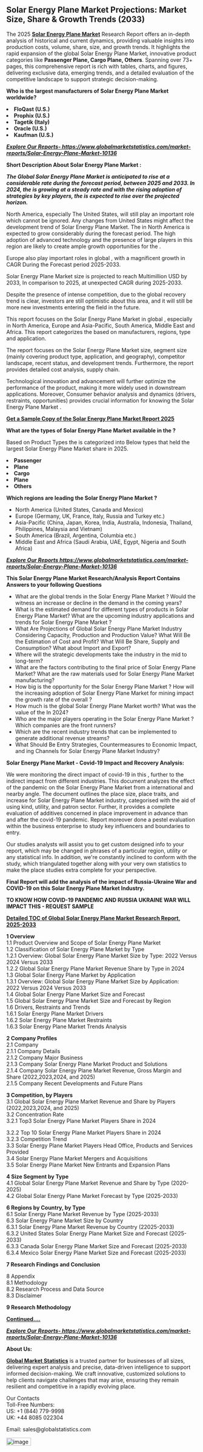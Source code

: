 <h2><strong>Solar Energy Plane Market Projections: Market Size, Share & Growth Trends (2033)</strong></h2><p>The 2025 <strong><a href="https://www.globalmarketstatistics.com/market-reports/Solar-Energy-Plane-Market-10136">Solar Energy Plane Market</a></strong> Research Report offers an in-depth analysis of historical and current dynamics, providing valuable insights into production costs, volume, share, size, and growth trends. It highlights the rapid expansion of the global Solar Energy Plane Market, innovative product categories like <strong>Passenger Plane, Cargo Plane, Others</strong>. Spanning over 73+ pages, this comprehensive report is rich with tables, charts, and figures, delivering exclusive data, emerging trends, and a detailed evaluation of the competitive landscape to support strategic decision-making.</p><p><strong>Who is the largest manufacturers of Solar Energy Plane Market worldwide?</strong></p><p><strong><li>FloQast (U.S.)<li>Prophix (U.S.)<li>Tagetik (Italy)<li>Oracle (U.S.)<li>Kaufman (U.S.)</strong></p><p><strong><em><a href="https://www.globalmarketstatistics.com/market-reports/Solar-Energy-Plane-Market-10136">Explore Our Reports-&nbsp;https://www.globalmarketstatistics.com/market-reports/Solar-Energy-Plane-Market-10136</a></em></strong></p><p><strong>Short Description About Solar Energy Plane Market :</strong></p><p><strong><em>The Global Solar Energy Plane Market is anticipated to rise at a considerable rate during the forecast period, between 2025 and 2033. In 2024, the is growing at a steady rate and with the rising adoption of strategies by key players, the is expected to rise over the projected horizon.</em></strong></p><p>North America, especially The United States, will still play an important role which cannot be ignored. Any changes from United States might affect the development trend of Solar Energy Plane Market. The in North America is expected to grow considerably during the forecast period. The high adoption of advanced technology and the presence of large players in this region are likely to create ample growth opportunities for the .</p><p>Europe also play important roles in global , with a magnificent growth in CAGR During the Forecast period 2025-2033.</p><p>Solar Energy Plane Market size is projected to reach Multimillion USD by 2033, In comparison to 2025, at unexpected CAGR during 2025-2033.</p><p>Despite the presence of intense competition, due to the global recovery trend is clear, investors are still optimistic about this area, and it will still be more new investments entering the field in the future.</p><p>This report focuses on the Solar Energy Plane Market in global , especially in North America, Europe and Asia-Pacific, South America, Middle East and Africa. This report categorizes the based on manufacturers, regions, type and application.</p><p>The report focuses on the Solar Energy Plane Market size, segment size (mainly covering product type, application, and geography), competitor landscape, recent status, and development trends. Furthermore, the report provides detailed cost analysis, supply chain.</p><p>Technological innovation and advancement will further optimize the performance of the product, making it more widely used in downstream applications. Moreover, Consumer behavior analysis and dynamics (drivers, restraints, opportunities) provides crucial information for knowing the Solar Energy Plane Market .</p><p><strong><a href="https://www.globalmarketstatistics.com/market-reports/Solar-Energy-Plane-Market-10136">Get a Sample Copy of the Solar Energy Plane Market Report 2025</a></strong></p><p><strong>What are the types of Solar Energy Plane Market available in the ?</strong></p><p>Based on Product Types the is categorized into Below types that held the largest Solar Energy Plane Market share in 2025.</p><p><strong><li>Passenger<li>Plane<li>Cargo<li>Plane<li>Others</strong></p><p><strong>Which regions are leading the Solar Energy Plane Market ?</strong></p><ul><li>North America (United States, Canada and Mexico)</li><li>Europe (Germany, UK, France, Italy, Russia and Turkey etc.)</li><li>Asia-Pacific (China, Japan, Korea, India, Australia, Indonesia, Thailand, Philippines, Malaysia and Vietnam)</li><li>South America (Brazil, Argentina, Columbia etc.)</li><li>Middle East and Africa (Saudi Arabia, UAE, Egypt, Nigeria and South Africa)</li></ul><p><strong><em><a href="https://www.globalmarketstatistics.com/market-reports/Solar-Energy-Plane-Market-10136">Explore Our Reports https://www.globalmarketstatistics.com/market-reports/Solar-Energy-Plane-Market-10136</a></em></strong></p><p><strong>This Solar Energy Plane Market Research/Analysis Report Contains Answers to your following Questions</strong></p><ul><li>What are the global trends in the Solar Energy Plane Market ? Would the witness an increase or decline in the demand in the coming years?</li><li>What is the estimated demand for different types of products in Solar Energy Plane Market? What are the upcoming industry applications and trends for Solar Energy Plane Market ?</li><li>What Are Projections of Global Solar Energy Plane Market Industry Considering Capacity, Production and Production Value? What Will Be the Estimation of Cost and Profit? What Will Be Share, Supply and Consumption? What about Import and Export?</li><li>Where will the strategic developments take the industry in the mid to long-term?</li><li>What are the factors contributing to the final price of Solar Energy Plane Market? What are the raw materials used for Solar Energy Plane Market manufacturing?</li><li>How big is the opportunity for the Solar Energy Plane Market ? How will the increasing adoption of Solar Energy Plane Market for mining impact the growth rate of the overall ?</li><li>How much is the global Solar Energy Plane Market worth? What was the value of the In 2024?</li><li>Who are the major players operating in the Solar Energy Plane Market ? Which companies are the front runners?</li><li>Which are the recent industry trends that can be implemented to generate additional revenue streams?</li><li>What Should Be Entry Strategies, Countermeasures to Economic Impact, and ing Channels for Solar Energy Plane Market Industry?</li></ul><p><strong>Solar Energy Plane Market - Covid-19 Impact and Recovery Analysis:</strong></p><p>We were monitoring the direct impact of covid-19 in this , further to the indirect impact from different industries. This document analyzes the effect of the pandemic on the Solar Energy Plane Market from a international and nearby angle. The document outlines the place size, place traits, and increase for Solar Energy Plane Market industry, categorised with the aid of using kind, utility, and patron sector. Further, it provides a complete evaluation of additives concerned in place improvement in advance than and after the covid-19 pandemic. Report moreover done a pestel evaluation within the business enterprise to study key influencers and boundaries to entry.</p><p>Our studies analysts will assist you to get custom designed info to your report, which may be changed in phrases of a particular region, utility or any statistical info. In addition, we're constantly inclined to conform with the study, which triangulated together along with your very own statistics to make the place studies extra complete for your perspective.</p><p><strong>Final Report will add the analysis of the impact of Russia-Ukraine War and COVID-19 on this Solar Energy Plane Market Industry.</strong></p><p><strong>TO KNOW HOW COVID-19 PANDEMIC AND RUSSIA UKRAINE WAR WILL IMPACT THIS - REQUEST SAMPLE</strong></p><p><strong><a href="https://www.globalmarketstatistics.com/market-reports/Solar-Energy-Plane-Market-10136">Detailed TOC of Global Solar Energy Plane Market Research Report, 2025-2033</a></strong></p><p><strong>1 Overview</strong><br /> 1.1 Product Overview and Scope of Solar Energy Plane Market<br /> 1.2 Classification of Solar Energy Plane Market by Type<br /> 1.2.1 Overview: Global Solar Energy Plane Market Size by Type: 2022 Versus 2024 Versus 2033<br /> 1.2.2 Global Solar Energy Plane Market Revenue Share by Type in 2024<br /> 1.3 Global Solar Energy Plane Market by Application<br /> 1.3.1 Overview: Global Solar Energy Plane Market Size by Application: 2022&nbsp;Versus 2024 Versus 2033<br /> 1.4 Global Solar Energy Plane Market Size and Forecast<br /> 1.5 Global Solar Energy Plane Market Size and Forecast by Region<br /> 1.6 Drivers, Restraints and Trends<br /> 1.6.1 Solar Energy Plane Market Drivers<br /> 1.6.2 Solar Energy Plane Market Restraints<br /> 1.6.3 Solar Energy Plane Market Trends Analysis</p><p><strong>2 Company Profiles</strong><br /> 2.1 Company<br /> 2.1.1 Company Details<br /> 2.1.2 Company Major Business<br /> 2.1.3 Company Solar Energy Plane Market Product and Solutions<br /> 2.1.4 Company Solar Energy Plane Market Revenue, Gross Margin and Share (2022,2023,2024, and 2025)<br /> 2.1.5 Company Recent Developments and Future Plans</p><p><strong>3 Competition, by Players</strong><br /> 3.1 Global Solar Energy Plane Market Revenue and Share by Players (2022,2023,2024, and 2025)<br /> 3.2 Concentration Rate<br /> 3.2.1 Top3 Solar Energy Plane Market Players Share in 2024</p><p>3.2.2 Top 10 Solar Energy Plane Market Players Share in 2024<br /> 3.2.3 Competition Trend<br /> 3.3 Solar Energy Plane Market Players Head Office, Products and Services Provided<br /> 3.4 Solar Energy Plane Market Mergers and Acquisitions<br /> 3.5 Solar Energy Plane Market New Entrants and Expansion Plans</p><p><strong>4 Size Segment by Type</strong><br /> 4.1 Global Solar Energy Plane Market Revenue and Share by Type (2020-2025)<br /> 4.2 Global Solar Energy Plane Market Forecast by Type (2025-2033)</p><p><strong>6 Regions by Country, by Type</strong><br /> 6.1 Solar Energy Plane Market Revenue by Type (2025-2033)<br /> 6.3 Solar Energy Plane Market Size by Country<br /> 6.3.1 Solar Energy Plane Market Revenue by Country (22025-2033)<br /> 6.3.2 United States Solar Energy Plane Market Size and Forecast (2025-2033)<br /> 6.3.3 Canada Solar Energy Plane Market Size and Forecast (2025-2033)<br /> 6.3.4 Mexico Solar Energy Plane Market Size and Forecast (2025-2033)</p><p><strong>7 Research Findings and Conclusion</strong></p><p>8 Appendix<br /> 8.1 Methodology<br /> 8.2 Research Process and Data Source<br /> 8.3 Disclaimer</p><p><strong>9 Research Methodology</strong></p><p><strong><a href="https://www.globalmarketstatistics.com/market-reports/Solar-Energy-Plane-Market-10136">Continued&hellip;.</a></strong></p><p><strong><em><a href="https://www.globalmarketstatistics.com/market-reports/Solar-Energy-Plane-Market-10136">Explore Our Reports-&nbsp;https://www.globalmarketstatistics.com/market-reports/Solar-Energy-Plane-Market-10136</a></em></strong></p><p><strong>About Us:</strong></p><p><strong><a href="https://www.globalmarketstatistics.com/">Global Market Statistics</a></strong> is a trusted partner for businesses of all sizes, delivering expert analysis and precise, data-driven intelligence to support informed decision-making. We craft innovative, customized solutions to help clients navigate challenges that may arise, ensuring they remain resilient and competitive in a rapidly evolving place.</p><p>Our Contacts<br /> Toll-Free Numbers:<br /> US: +1 (844) 779-9998<br /> UK: +44 8085 022304</p><p>Email: sales@globalstatistics.com</p>
<img width="65" height="21" alt="image" src="https://github.com/user-attachments/assets/b9405e2e-e3c1-47e4-b7b2-0fe1be3921ae" />
